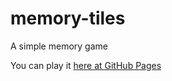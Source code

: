 # memory-tiles

A simple memory game

You can play it [here at GitHub Pages](https://drlzndc.github.io/memory-tiles)
